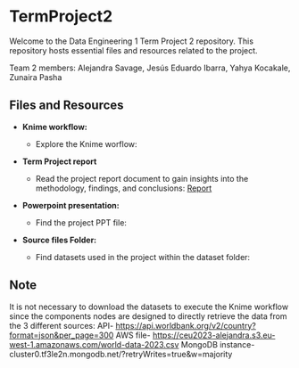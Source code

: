 # TermProject2

Welcome to the Data Engineering 1 Term Project 2 repository. This repository hosts essential files and resources related to the project.


Team 2 members: Alejandra Savage, Jesús Eduardo Ibarra, Yahya Kocakale, Zunaira Pasha


## Files and Resources

- **Knime workflow:**
  - Explore the Knime worflow:


- **Term Project report**
  - Read the project report document to gain insights into the methodology, findings, and conclusions: [Report](https://github.com/Alejandra-savagebriz/TermProject2/blob/main/Report)


- **Powerpoint presentation:**
  - Find the project PPT file:


- **Source files Folder:**
  - Find datasets used in the project within the dataset folder:


## Note
It is not necessary to download the datasets to execute the Knime workflow since the components nodes are designed to directly retrieve the data from the 3 different sources:
API- https://api.worldbank.org/v2/country?format=json&per_page=300
AWS file- https://ceu2023-alejandra.s3.eu-west-1.amazonaws.com/world-data-2023.csv
MongoDB instance- cluster0.tf3le2n.mongodb.net/?retryWrites=true&w=majority
